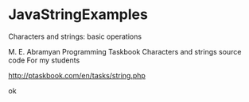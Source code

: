 # JavaStringExamples
Characters and strings: basic operations

M. E. Abramyan Programming Taskbook
Characters and strings source code
For my students


http://ptaskbook.com/en/tasks/string.php

ok